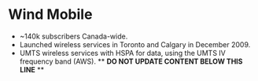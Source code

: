 Wind Mobile
===========

* ~140k subscribers Canada-wide.
* Launched wireless services in Toronto and Calgary in December 2009.
* UMTS wireless services with HSPA for data, using the UMTS IV frequency band (AWS).
** **DO NOT UPDATE CONTENT BELOW THIS LINE** **

